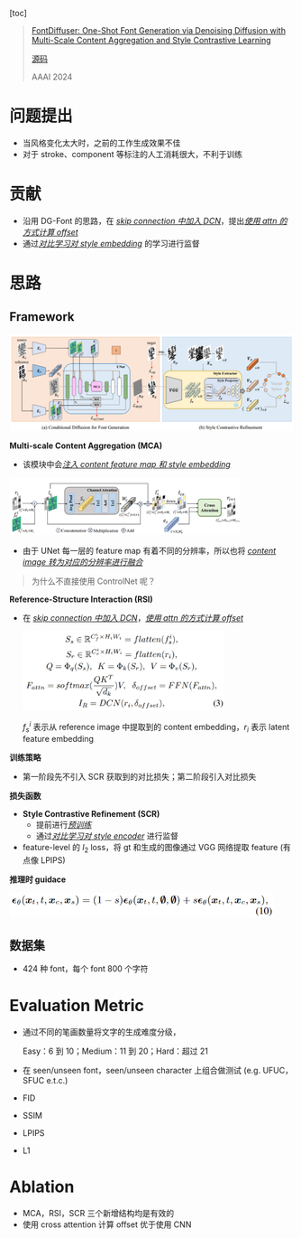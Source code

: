 [toc]

> [FontDiffuser: One-Shot Font Generation via Denoising Diffusion with Multi-Scale Content Aggregation and Style Contrastive Learning](https://arxiv.org/abs/2312.12142)
>
> [源码](https://github.com/yeungchenwa/FontDiffuser)
>
> AAAI 2024

# 问题提出

- 当风格变化太大时，之前的工作生成效果不佳
- 对于 stroke、component 等标注的人工消耗很大，不利于训练



# 贡献

- 沿用 DG-Font 的思路，在 <u>*skip connection 中加入 DCN*</u>，提出<u>*使用 attn 的方式计算 offset*</u>
- 通过<u>*对比学习对 style embedding*</u> 的学习进行监督





# 思路

## Framework

![image-20250307172448571](assets/image-20250307172448571.png)

**Multi-scale Content Aggregation (MCA)**

- 该模块中会<u>*注入 content feature map 和 style embedding*</u>

<img src="assets/image-20250307173520602.png" alt="image-20250307173520602" style="zoom:40%;" />

- 由于 UNet 每一层的 feature map 有着不同的分辨率，所以也将 <u>*content image 转为对应的分辨率进行融合*</u>

> 为什么不直接使用 ControlNet 呢？

**Reference-Structure Interaction (RSI)**

- 在 <u>*skip connection 中加入 DCN*</u>，<u>*使用 attn 的方式计算 offset*</u>

  <img src="assets/image-20250307175028587.png" alt="image-20250307175028587" style="zoom:35%;" />

  $f_s^i$ 表示从 reference image 中提取到的 content embedding，$r_i$ 表示 latent feature embedding

**训练策略**

- 第一阶段先不引入 SCR 获取到的对比损失；第二阶段引入对比损失

**损失函数**

- **Style Contrastive Refinement (SCR)**
  - 提前进行<u>*预训练*</u>
  - 通过<u>*对比学习对 style encoder*</u> 进行监督
- feature-level 的 $l_2$ loss，将 gt 和生成的图像通过 VGG 网络提取 feature (有点像 LPIPS)

**推理时 guidace**

<img src="assets/image-20250307180311685.png" alt="image-20250307180311685" style="zoom:60%;" />



## 数据集

- 424 种 font，每个 font 800 个字符





# Evaluation Metric

- 通过不同的笔画数量将文字的生成难度分级，

  Easy：6 到 10；Medium：11 到 20；Hard：超过 21

- 在 seen/unseen font，seen/unseen character 上组合做测试 (e.g. UFUC，SFUC e.t.c.)

- FID
- SSIM
- LPIPS
- L1





# Ablation

- MCA，RSI，SCR 三个新增结构均是有效的
- 使用 cross attention 计算 offset 优于使用 CNN